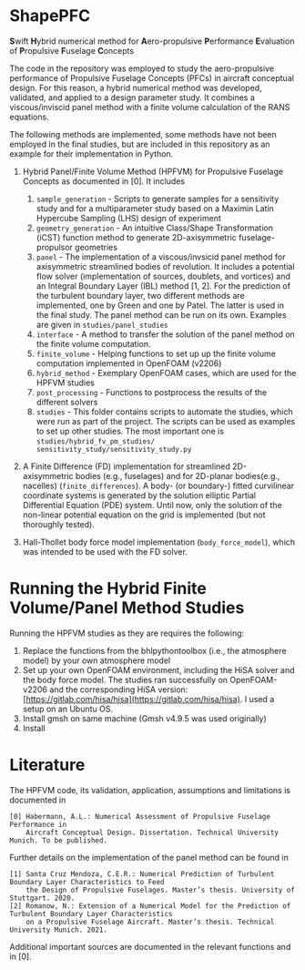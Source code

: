# ShapePFC

**S**wift **H**ybrid numerical method for **A**ero-propulsive **P**erformance **E**valuation of **P**ropulsive 
**F**uselage **C**oncepts

The code in the repository was employed to study the aero-propulsive performance of Propulsive Fuselage Concepts (PFCs)
in aircraft conceptual design. For this reason, a hybrid numerical method was developed, validated, and applied to a 
design parameter study. It combines a viscous/inviscid panel method with a finite volume calculation of the RANS 
equations.

The following methods are implemented, some methods have not been employed in the final studies, but are included in 
this repository as an example for their implementation in Python.

1. Hybrid Panel/Finite Volume Method (HPFVM) for Propulsive Fuselage Concepts as documented in [0]. It includes
   1. `sample_generation` - Scripts to generate samples for a sensitivity study and for a multiparameter study 
   based on a Maximin Latin Hypercube Sampling (LHS) design of experiment
   2. `geometry_generation` - An intuitive Class/Shape Transformation (iCST) function method to generate 2D-axisymmetric 
   fuselage-propulsor geometries
   3. `panel` - The implementation of a viscous/invsicid panel method for axisymmetric streamlined bodies of revolution.
   It includes a potential flow solver (implementation of sources, doublets, and vortices) and an Integral Boundary 
   Layer (IBL) method [1, 2]. For the prediction of the turbulent boundary layer, two different methods are implemented,
   one by Green and one by Patel. The latter is used in the final study. The panel method can be run on its own. 
   Examples are given in `studies/panel_studies`
   4. `interface` - A method to transfer the solution of the panel method on the finite volume computation.
   5. `finite_volume` - Helping functions to set up up the finite volume computation implemented in OpenFOAM (v2206)
   6. `hybrid_method` - Exemplary OpenFOAM cases, which are used for the HPFVM studies
   7. `post_processing` - Functions to postprocess the results of the different solvers
   8. `studies` - This folder contains scripts to automate the studies, which were run as part of the project. The 
   scripts can be used as examples to set up other studies. The most important one is `studies/hybrid_fv_pm_studies/
   sensitivity_study/sensitivity_study.py`

2. A Finite Difference (FD) implementation for streamlined 2D-axisymmetric bodies (e.g., fuselages) and for 2D-planar 
bodies(e.g., nacelles) (`finite_differences`). A body- (or boundary-) fitted curvilinear coordinate systems is generated 
by the solution elliptic Partial Differential Equation (PDE) system. Until now, only the solution of the non-linear 
potential equation on the grid is implemented (but not thoroughly tested).
3. Hall-Thollet body force model implementation (`body_force_model`), which was intended to be used with the FD solver.


# Running the Hybrid Finite Volume/Panel Method Studies
Running the HPFVM studies as they are requires the following:

1. Replace the functions from the bhlpythontoolbox (i.e., the atmosphere model) by your own atmosphere model
2. Set up your own OpenFOAM environment, including the HiSA solver and the body force model. The studies ran successfully 
on OpenFOAM-v2206 and the corresponding HiSA version: [https://gitlab.com/hisa/hisa](https://gitlab.com/hisa/hisa). I used a setup on an Ubuntu OS.
3. Install gmsh on same machine (Gmsh v4.9.5 was used originally)
4. Install 


# Literature

The HPFVM code, its validation, application, assumptions and limitations is documented in 

    [0] Habermann, A.L.: Numerical Assessment of Propulsive Fuselage Performance in
        Aircraft Conceptual Design. Dissertation. Technical University Munich. To be published.

Further details on the implementation of the panel method can be found in

    [1] Santa Cruz Mendoza, C.E.R.: Numerical Prediction of Turbulent Boundary Layer Characteristics to Feed
        the Design of Propulsive Fuselages. Master’s thesis. University of Stuttgart. 2020.
    [2] Romanow, N.: Extension of a Numerical Model for the Prediction of Turbulent Boundary Layer Characteristics
        on a Propulsive Fuselage Aircraft. Master’s thesis. Technical University Munich. 2021.

Additional important sources are documented in the relevant functions and in [0].
